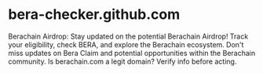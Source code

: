# bera-checker.github.com
Berachain Airdrop: Stay updated on the potential Berachain Airdrop! Track your eligibility, check BERA, and explore the Berachain ecosystem. Don't miss updates on Bera Claim and potential opportunities within the Berachain community. Is berachain.com a legit domain? Verify info before acting.
